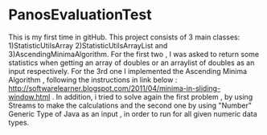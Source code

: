 # PanosEvaluationTest
This is my first time in gitHub.
This project consists of 3 main classes: 1)StatisticUtilsArray 2)StatisticUtilsArrayList and 3)AscendingMinimaAlgorithm.
For the first two , I was asked to return some statistics when getting an array of doubles or an arraylist of doubles
as an input respectively. For the 3rd one I implemented the Ascending Minima Algorithm , following the instructions in link below : http://softwarelearner.blogspot.com/2011/04/minima-in-sliding-window.html .
In addition, i tried to solve again the first problem , by using Streams to make the calculations and the second one by using "Number" Generic Type of Java as an input , in order to run for all given numeric data types.
